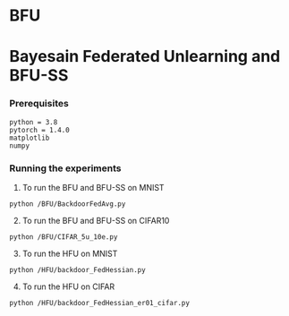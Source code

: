 # BFU

# Bayesain Federated Unlearning and BFU-SS

### Prerequisites

```
python = 3.8
pytorch = 1.4.0
matplotlib
numpy
```

### Running the experiments

1. To run the BFU and BFU-SS on MNIST
```
python /BFU/BackdoorFedAvg.py
```

2. To run the BFU and BFU-SS on CIFAR10
```
python /BFU/CIFAR_5u_10e.py
```

3. To run the HFU on MNIST
```
python /HFU/backdoor_FedHessian.py
```

4. To run the HFU on CIFAR
```
python /HFU/backdoor_FedHessian_er01_cifar.py
```